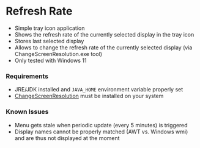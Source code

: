 # Refresh Rate
- Simple tray icon application
- Shows the refresh rate of the currently selected display in the tray icon
- Stores last selected display
- Allows to change the refresh rate of the currently selected display (via ChangeScreenResolution.exe tool)
- Only tested with Windows 11

### Requirements
- JRE/JDK installed and `JAVA_HOME` environment variable properly set 
- [ChangeScreenResolution](http://tools.taubenkorb.at/change-screen-resolution/) must be installed on your system

### Known Issues
- Menu gets stale when periodic update (every 5 minutes) is triggered
- Display names cannot be properly matched (AWT vs. Windows wmi) and are thus not displayed at the moment